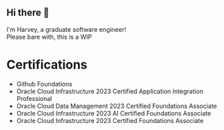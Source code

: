 ## Hi there 👋

I'm Harvey, a graduate software engineer!\
Please bare with, this is a WIP

# Certifications

- Github Foundations
- Oracle Cloud Infrastructure 2023 Certified Application Integration Professional
- Oracle Cloud Data Management 2023 Certified Foundations Associate
- Oracle Cloud Infrastructure 2023 AI Certified Foundations Associate
- Oracle Cloud Infrastructure 2023 Certified Foundations Associate
